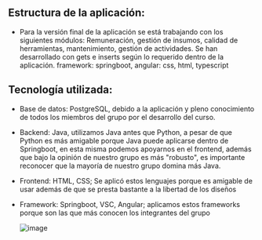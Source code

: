 ## Estructura de la aplicación:

- Para la versión final de la aplicación se está trabajando con los siguientes módulos: Remuneración, gestión de insumos, calidad de herramientas, mantenimiento, gestión de actividades.
Se han desarrollado con gets e inserts según lo requerido dentro de la aplicación.
framework: springboot, angular: css, html, typescript
## Tecnología utilizada:
- Base de datos: PostgreSQL, debido a la aplicación y pleno conocimiento de todos los miembros del grupo por el desarrollo del curso.
- Backend: Java, utilizamos Java antes que Python, a pesar de que Python es más amigable porque Java puede aplicarse dentro de Springboot, en esta misma podemos apoyarnos en el frontend, además que bajo la opinión de nuestro grupo es más "robusto", es importante reconocer que la mayoría de nuestro grupo domina más Java.
- Frontend: HTML, CSS; Se aplicó estos lenguajes porque es amigable de usar además de que se presta bastante a la libertad de los diseños
- Framework: Springboot, VSC, Angular; aplicamos estos frameworks porque son las que más conocen los integrantes del grupo

  ![image](https://github.com/fiis-bd241/grupo05/assets/164263409/c12f29c5-3582-4d57-a992-d339c31f1118)

